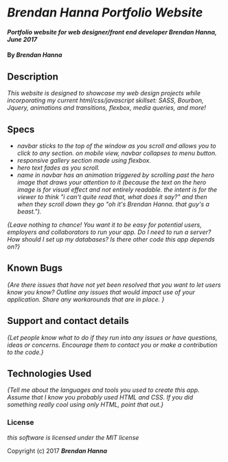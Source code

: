 # _Brendan Hanna Portfolio Website_

#### _Portfolio website for web designer/front end developer Brendan Hanna, June 2017_

#### By _**Brendan Hanna**_

## Description

_This website is designed to showcase my web design projects while incorporating my current html/css/javascript skillset: SASS, Bourbon, Jquery, animations and transitions, flexbox, media queries, and more!_

## Specs

* _navbar sticks to the top of the window as you scroll and allows you to click to any section.  on mobile view, navbar collapses to menu button._
* _responsive gallery section made using flexbox._
* _hero text fades as you scroll._
* _name in navbar has an animation triggered by scrolling past the hero image that draws your attention to it (because the text on the hero image is for visual effect and not entirely readable.  the intent is for the viewer to think "i can't quite read that, what does it say?" and then when they scroll down they go "oh it's Brendan Hanna.  that guy's a beast.")._

_{Leave nothing to chance! You want it to be easy for potential users, employers and collaborators to run your app. Do I need to run a server? How should I set up my databases? Is there other code this app depends on?}_

## Known Bugs

_{Are there issues that have not yet been resolved that you want to let users know you know?  Outline any issues that would impact use of your application.  Share any workarounds that are in place. }_

## Support and contact details

_{Let people know what to do if they run into any issues or have questions, ideas or concerns.  Encourage them to contact you or make a contribution to the code.}_

## Technologies Used

_{Tell me about the languages and tools you used to create this app. Assume that I know you probably used HTML and CSS. If you did something really cool using only HTML, point that out.}_

### License

*this software is licensed under the MIT license*

Copyright (c) 2017 **_Brendan Hanna_**
